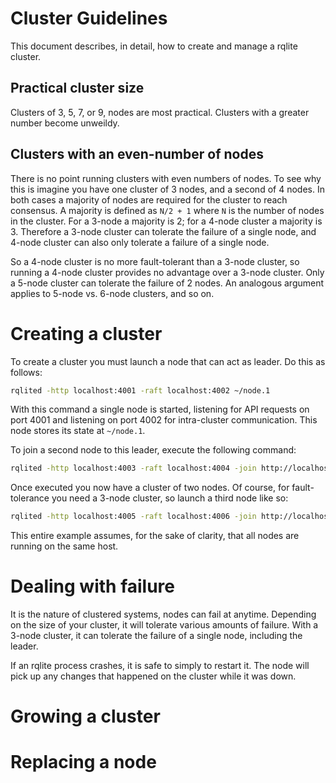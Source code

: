 # Cluster Guidelines
This document describes, in detail, how to create and manage a rqlite cluster.

## Practical cluster size
Clusters of 3, 5, 7, or 9, nodes are most practical. Clusters with a greater number become unweildy.

## Clusters with an even-number of nodes
There is no point running clusters with even numbers of nodes. To see why this is imagine you have one cluster of 3 nodes, and a second of 4 nodes. In both cases a majority of nodes are required for the cluster to reach consensus. A majority is defined as `N/2 + 1` where `N` is the number of nodes in the cluster. For a 3-node a majority is 2; for a 4-node cluster a majority is 3. Therefore a 3-node cluster can tolerate the failure of a single node, and 4-node cluster can also only tolerate a failure of a single node.

So a 4-node cluster is  no more fault-tolerant than a 3-node cluster, so running a 4-node cluster provides no advantage over a 3-node cluster. Only a 5-node cluster can tolerate the failure of 2 nodes. An analogous argument applies to 5-node vs. 6-node clusters, and so on.

# Creating a cluster
To create a cluster you must launch a node that can act as leader. Do this as follows:
```bash
rqlited -http localhost:4001 -raft localhost:4002 ~/node.1
```
With this command a single node is started, listening for API requests on port 4001 and listening on port 4002 for intra-cluster communication. This node stores its state at `~/node.1`.

To join a second node to this leader, execute the following command:
```bash
rqlited -http localhost:4003 -raft localhost:4004 -join http://localhost:4001 ~/node.2
```
Once executed you now have a cluster of two nodes. Of course, for fault-tolerance you need a 3-node cluster, so launch a third node like so:
```bash
rqlited -http localhost:4005 -raft localhost:4006 -join http://localhost:4001 ~/node.3
```
This entire example assumes, for the sake of clarity, that all nodes are running on the same host.

# Dealing with failure
It is the nature of clustered systems, nodes can fail at anytime. Depending on the size of your cluster, it will tolerate various amounts of failure. With a 3-node cluster, it can tolerate the failure of a single node, including the leader.

If an rqlite process crashes, it is safe to simply to restart it. The node will pick up any changes that happened on the cluster while it was down.

# Growing a cluster

# Replacing a node
